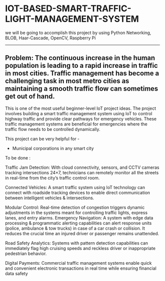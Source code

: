 # IOT-BASED-SMART-TRAFFIC-LIGHT-MANAGEMENT-SYSTEM
 we will be going to accomplish this project by using Python Networking, BLOB, Haar-Cascade, OpenCV, Raspberry Pi

--- 
Problem: The continuous increase in the human population is leading to a rapid increase in traffic in most cities. Traffic management has become a challenging task in most metro cities as maintaining a smooth traffic flow can sometimes get out of hand.
--- 

This is one of the most useful beginner-level IoT project ideas. The project involves building a smart traffic management system using IoT to control highway traffic and provide clear pathways for emergency vehicles. These traffic management systems are beneficial for emergencies where the traffic flow needs to be controlled dynamically.

This project can be very helpful for -

*  Municipal corporations in any smart city


To be done :

Traffic Jam Detection: With cloud connectivity, sensors, and CCTV cameras tracking intersections 24×7, technicians can remotely monitor all the streets in real-time from the city’s traffic control room.

Connected Vehicles: A smart traffic system using IoT technology can connect with roadside tracking devices to enable direct communication between intelligent vehicles & intersections.

Modular Control: Real-time detection of congestion triggers dynamic adjustments in the systems meant for controlling traffic lights, express lanes, and entry alarms.
Emergency Navigation: A system with edge data processing & programmatic alerting capabilities can alert response units (police, ambulance & tow trucks) in case of a car crash or collision. It reduces the crucial time an injured driver or passenger remains unattended.

Road Safety Analytics: Systems with pattern detection capabilities can immediately flag high cruising speeds and reckless driver or inappropriate pedestrian behavior.

Digital Payments: Commercial traffic management systems enable quick and convenient electronic transactions in real time while ensuring financial data safety
